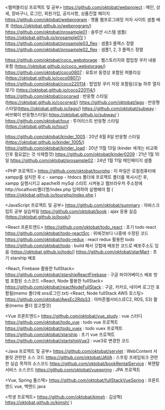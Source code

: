 <웹퍼블리싱 프로젝트 및 공부>
https://github.com/oktobat/webproject : 메인, 상세, 장바구니, 로그인, 회원가입, 공지사항, 상품진열 페이지 
https://github.com/oktobat/webprogram : 명품 웹프로그래밍 저자 사이트 샘플 배포 (https://oktobat.github.io/webprogram/)
https://github.com/oktobat/prosample01 : 솔루션 시스템 샘플( https://oktobat.github.io/prosample01/ )
https://github.com/oktobat/prosample03_flex : 샘플3 플렉스 정렬
https://github.com/oktobat/prosample02_flex : 샘플1, 2, 3 플렉스 정렬

https://github.com/oktobat/coco_webstorage : 웹스토리지와 팝업창 쿠키 내용 포함 (https://oktobat.github.io/coco_webstorage/)
https://github.com/oktobat/coco0807 : 유튜브 동영상 포함된 퍼블리싱 (https://oktobat.github.io/coco0807/)
https://github.com/oktobat/coco220114 : 팝업창 쿠키 저장 포함됨(오늘 하루 열지 않기) (https://oktobat.github.io/coco220114/)
https://github.com/oktobat/cocorwd : 반응형 스타일 (https://oktobat.github.io/cocorwd/)
https://github.com/oktobat/lago : 반응형 스타일(https://oktobat.github.io/lago/)
https://github.com/oktobat/subway : 써브웨이 반응형스타일( https://oktobat.github.io/subway/ )
https://github.com/oktobat/tour : 투어리스트 반응형 스타일 (https://oktobat.github.io/tour/)

https://github.com/oktobat/kinder_1005 : 20년 8월 8일 반응형 스타일 (https://oktobat.github.io/kinder_1005/)
https://github.com/oktobat/kinder_load : 20년 11월 13일 (kinder 세개는 비교확인후 필요없는 것 삭제할것)
https://github.com/oktobat/kinder0209 : 21년 1월 10일 
https://github.com/oktobat/prosample02 : 24년 1월 11일 메인페이지 샘플 

<PHP 프로젝트>
https://github.com/oktobat/tourphp : 이 파일은 로컬컴퓨터에 xampp를 설치한 후 c - xampp - htdocs 폴더에 프로젝트 폴더를 복사시킨 후, xampp 실행시키고 apache와 mySql 스타트 시켜놓고 웹브라우저 주소창에 http://localhost/폴더명/index.php 입력하여 실행해야 함 ( https://oktobat.github.io/tourphp/index.php )

<JavaScript 프로젝트 및 공부>
https://github.com/oktobat/summary : 자바스크립트 공부 실습파일 
https://github.com/oktobat/book : ajax 응용 실습 (https://oktobat.github.io/book/)


<React 프론트엔드>
  https://github.com/oktobat/todo_react : 초기 todo react
  https://github.com/oktobat/todo-reactSrc : 위에것보다 나중에 수정된 코드
  https://github.com/oktobat/todo-redux : react redux 활용한 todo
  https://github.com/oktobat/todo : build 해서 깃헙에 배포한 코드로 배포주소도 있음 (https://oktobat.github.io/todo/)
  https://github.com/oktobat/starMart : 초기 starship 배포

<React, Firebase 활용한 fullStack>
  https://github.com/oktobat/starshipReactFirebase : 구글 파이어베이스 배포 방법 포함된 소스코드
<React, Node 활용한 fullStack>
  https://github.com/oktobat/reactNodeFullStack : 구글, 카카오, 네이버 로그인 포함됨(memo 폴더에 sns로그인.txt)
<React, Node fullStack AWS 호스팅>
  https://github.com/oktobat/AwsEc2RdsS3 : 아마존웹서비스(EC2, RDS, S3) 활용(memo 폴더 참고할것)

<Vue 프론트엔드>
https://github.com/oktobat/vue_study : vue 스터디
https://github.com/oktobat/todo_vue : todo vue 프로젝트
https://github.com/oktobat/todo_vuex : todo vuex 프로젝트
https://github.com/oktobat/starship : 초기 vue 프로젝트
https://github.com/oktobat/startshipVue3 : vue3로 변경한 코드

<Java 프로젝트 및 공부>
https://github.com/oktobat/servlet : WebContent 서블릿 관련한 소스 코드
https://github.com/oktobat/JAVA : 스프링 프레임워크 관련한 실습 목적의 소스코드
https://github.com/oktobat/bookRentalService : 북렌탈서비스 소스코드 
https://github.com/oktobat/vuespring : JPA 프로젝트

<Vue, Spring 풀스택>
https://github.com/oktobat/fullStackVueSpring : 프론트엔드 vue, 백엔드 java

<학생 프로젝트>
https://github.com/oktobat/kimsh : 김상혁( https://oktobat.github.io/kimsh/ )
